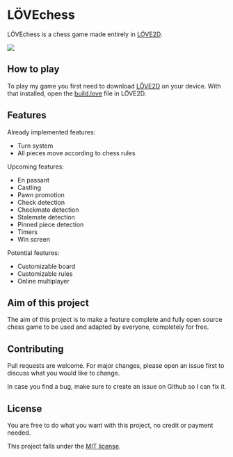 # LÖVEchess

LÖVEchess is a chess game made entirely in [LÖVE2D](https://love2d.org/).

![](images/LÖVEchess_preview.png)

## How to play

To play my game you first need to download [LÖVE2D](https://love2d.org/) on your device. With that installed, open the [build.love](https://github.com/badduck32/LOVEchess/blob/main/firstbuild.love) file in LÖVE2D.

## Features

Already implemented features:

- Turn system
- All pieces move according to chess rules

Upcoming features:

- En passant
- Castling
- Pawn promotion
- Check detection
- Checkmate detection
- Stalemate detection
- Pinned piece detection
- Timers
- Win screen

Potential features:

- Customizable board
- Customizable rules
- Online multiplayer

## Aim of this project

The aim of this project is to make a feature complete and fully open source chess game to be used and adapted by everyone, completely for free.

## Contributing

Pull requests are welcome. For major changes, please open an issue first to discuss what you would like to change.

In case you find a bug, make sure to create an issue on Github so I can fix it.

## License

You are free to do what you want with this project, no credit or payment needed.

This project falls under the [MIT license](https://choosealicense.com/licenses/mit/).
